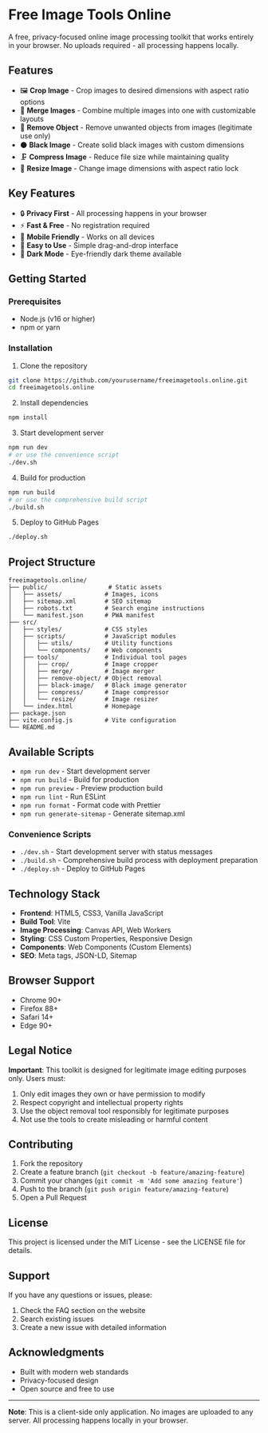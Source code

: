 # Free Image Tools Online

A free, privacy-focused online image processing toolkit that works entirely in your browser. No uploads required - all processing happens locally.

## Features

- 🖼️ **Crop Image** - Crop images to desired dimensions with aspect ratio options
- 🔗 **Merge Images** - Combine multiple images into one with customizable layouts
- 🧹 **Remove Object** - Remove unwanted objects from images (legitimate use only)
- ⚫ **Black Image** - Create solid black images with custom dimensions
- 🗜️ **Compress Image** - Reduce file size while maintaining quality
- 📏 **Resize Image** - Change image dimensions with aspect ratio lock

## Key Features

- 🔒 **Privacy First** - All processing happens in your browser
- ⚡ **Fast & Free** - No registration required
- 📱 **Mobile Friendly** - Works on all devices
- 🎯 **Easy to Use** - Simple drag-and-drop interface
- 🌙 **Dark Mode** - Eye-friendly dark theme available

## Getting Started

### Prerequisites
- Node.js (v16 or higher)
- npm or yarn

### Installation

1. Clone the repository
```bash
git clone https://github.com/yourusername/freeimagetools.online.git
cd freeimagetools.online
```

2. Install dependencies
```bash
npm install
```

3. Start development server
```bash
npm run dev
# or use the convenience script
./dev.sh
```

4. Build for production
```bash
npm run build
# or use the comprehensive build script
./build.sh
```

5. Deploy to GitHub Pages
```bash
./deploy.sh
```

## Project Structure

```
freeimagetools.online/
├── public/                 # Static assets
│   ├── assets/            # Images, icons
│   ├── sitemap.xml        # SEO sitemap
│   ├── robots.txt         # Search engine instructions
│   └── manifest.json      # PWA manifest
├── src/
│   ├── styles/            # CSS styles
│   ├── scripts/           # JavaScript modules
│   │   ├── utils/         # Utility functions
│   │   └── components/    # Web components
│   ├── tools/             # Individual tool pages
│   │   ├── crop/          # Image cropper
│   │   ├── merge/         # Image merger
│   │   ├── remove-object/ # Object removal
│   │   ├── black-image/   # Black image generator
│   │   ├── compress/      # Image compressor
│   │   └── resize/        # Image resizer
│   └── index.html         # Homepage
├── package.json
├── vite.config.js         # Vite configuration
└── README.md
```

## Available Scripts

- `npm run dev` - Start development server
- `npm run build` - Build for production
- `npm run preview` - Preview production build
- `npm run lint` - Run ESLint
- `npm run format` - Format code with Prettier
- `npm run generate-sitemap` - Generate sitemap.xml

### Convenience Scripts

- `./dev.sh` - Start development server with status messages
- `./build.sh` - Comprehensive build process with deployment preparation
- `./deploy.sh` - Deploy to GitHub Pages

## Technology Stack

- **Frontend**: HTML5, CSS3, Vanilla JavaScript
- **Build Tool**: Vite
- **Image Processing**: Canvas API, Web Workers
- **Styling**: CSS Custom Properties, Responsive Design
- **Components**: Web Components (Custom Elements)
- **SEO**: Meta tags, JSON-LD, Sitemap

## Browser Support

- Chrome 90+
- Firefox 88+
- Safari 14+
- Edge 90+

## Legal Notice

**Important**: This toolkit is designed for legitimate image editing purposes only. Users must:

1. Only edit images they own or have permission to modify
2. Respect copyright and intellectual property rights
3. Use the object removal tool responsibly for legitimate purposes
4. Not use the tools to create misleading or harmful content

## Contributing

1. Fork the repository
2. Create a feature branch (`git checkout -b feature/amazing-feature`)
3. Commit your changes (`git commit -m 'Add some amazing feature'`)
4. Push to the branch (`git push origin feature/amazing-feature`)
5. Open a Pull Request

## License

This project is licensed under the MIT License - see the LICENSE file for details.

## Support

If you have any questions or issues, please:
1. Check the FAQ section on the website
2. Search existing issues
3. Create a new issue with detailed information

## Acknowledgments

- Built with modern web standards
- Privacy-focused design
- Open source and free to use

---

**Note**: This is a client-side only application. No images are uploaded to any server. All processing happens locally in your browser.